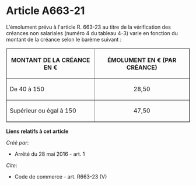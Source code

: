 # Article A663-21

L'émolument prévu à l'article R. 663-23 au titre de la vérification des créances non salariales (numéro 4 du tableau 4-3)
varie en fonction du montant de la créance selon le barème suivant : 

<table width="710" border="1" align="center">
  <tbody>
    <tr>
      <th>

MONTANT DE LA CRÉANCE EN € 

</th>
      <th>

ÉMOLUMENT EN € (PAR CRÉANCE) 

</th>
    </tr>
    <tr>
      <td valign="middle" align="left">

De 40 à 150 

</td>
      <td align="center" valign="middle">

28,50 

</td>
    </tr>
    <tr>
      <td align="left" valign="middle">

Supérieur ou égal à 150 

</td>
      <td align="center" valign="middle">

47,50

</td>
    </tr>
  </tbody>
</table>

**Liens relatifs à cet article**

_Créé par_:

  - Arrêté du 28 mai 2016 - art. 1

_Cite_:

  - Code de commerce - art. R663-23 (V)
